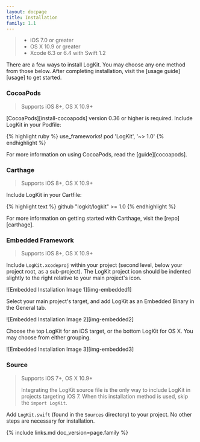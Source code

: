```yaml
---
layout: docpage
title: Installation
family: 1.1
---
```


> * iOS 7.0 or greater
> * OS X 10.9 or greater
> * Xcode 6.3 or 6.4 with Swift 1.2

There are a few ways to install LogKit. You may choose any one method from those below. After completing installation, visit the [usage guide][usage] to get started.

### CocoaPods

> Supports iOS 8+, OS X 10.9+

[CocoaPods][install-cocoapods] version 0.36 or higher is required. Include LogKit in your Podfile:

{% highlight ruby %}
use_frameworks!
pod 'LogKit', '~> 1.0'
{% endhighlight %}

For more information on using CocoaPods, read the [guide][cocoapods].

### Carthage

> Supports iOS 8+, OS X 10.9+

Include LogKit in your Cartfile:

{% highlight text %}
github "logkit/logkit" >= 1.0
{% endhighlight %}

For more information on getting started with Carthage, visit the [repo][carthage].

### Embedded Framework

> Supports iOS 8+, OS X 10.9+

Include `LogKit.xcodeproj` within your project (second level, below your project root, as a sub-project). The LogKit project icon should be indented slightly to the right relative to your main project's icon.

![Embedded Installation Image 1][img-embedded1]

Select your main project's target, and add LogKit as an Embedded Binary in the General tab.

![Embedded Installation Image 2][img-embedded2]

Choose the top LogKit for an iOS target, or the bottom LogKit for OS X. You may choose from either grouping.

![Embedded Installation Image 3][img-embedded3]

### Source

> Supports iOS 7+, OS X 10.9+
>
> Integrating the LogKit source file is the only way to include LogKit in projects targeting iOS 7. When this installation method is used, skip the `import LogKit`.

Add `LogKit.swift` (found in the `Sources` directory) to your project. No other steps are necessary for installation.


{% include links.md doc_version=page.family %}
